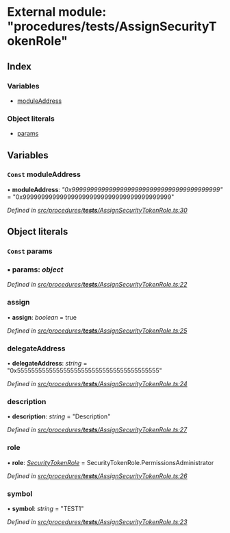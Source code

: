 # External module: "procedures/**tests**/AssignSecurityTokenRole"

## Index

### Variables

- [moduleAddress](_procedures___tests___assignsecuritytokenrole_.md#const-moduleaddress)

### Object literals

- [params](_procedures___tests___assignsecuritytokenrole_.md#const-params)

## Variables

### `Const` moduleAddress

• **moduleAddress**: _"0x9999999999999999999999999999999999999999"_ = "0x9999999999999999999999999999999999999999"

_Defined in [src/procedures/**tests**/AssignSecurityTokenRole.ts:30](https://github.com/PolymathNetwork/polymath-sdk/blob/660aba8/src/procedures/__tests__/AssignSecurityTokenRole.ts#L30)_

## Object literals

### `Const` params

### ▪ **params**: _object_

_Defined in [src/procedures/**tests**/AssignSecurityTokenRole.ts:22](https://github.com/PolymathNetwork/polymath-sdk/blob/660aba8/src/procedures/__tests__/AssignSecurityTokenRole.ts#L22)_

### assign

• **assign**: _boolean_ = true

_Defined in [src/procedures/**tests**/AssignSecurityTokenRole.ts:25](https://github.com/PolymathNetwork/polymath-sdk/blob/660aba8/src/procedures/__tests__/AssignSecurityTokenRole.ts#L25)_

### delegateAddress

• **delegateAddress**: _string_ = "0x5555555555555555555555555555555555555555"

_Defined in [src/procedures/**tests**/AssignSecurityTokenRole.ts:24](https://github.com/PolymathNetwork/polymath-sdk/blob/660aba8/src/procedures/__tests__/AssignSecurityTokenRole.ts#L24)_

### description

• **description**: _string_ = "Description"

_Defined in [src/procedures/**tests**/AssignSecurityTokenRole.ts:27](https://github.com/PolymathNetwork/polymath-sdk/blob/660aba8/src/procedures/__tests__/AssignSecurityTokenRole.ts#L27)_

### role

• **role**: _[SecurityTokenRole](../enums/_types_index_.securitytokenrole.md)_ = SecurityTokenRole.PermissionsAdministrator

_Defined in [src/procedures/**tests**/AssignSecurityTokenRole.ts:26](https://github.com/PolymathNetwork/polymath-sdk/blob/660aba8/src/procedures/__tests__/AssignSecurityTokenRole.ts#L26)_

### symbol

• **symbol**: _string_ = "TEST1"

_Defined in [src/procedures/**tests**/AssignSecurityTokenRole.ts:23](https://github.com/PolymathNetwork/polymath-sdk/blob/660aba8/src/procedures/__tests__/AssignSecurityTokenRole.ts#L23)_
